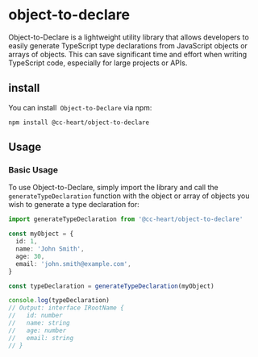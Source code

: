 # object-to-declare

Object-to-Declare is a lightweight utility library that allows developers to easily generate TypeScript type declarations from JavaScript objects or arrays of objects. This can save significant time and effort when writing TypeScript code, especially for large projects or APIs.

## install

You can install` Object-to-Declare` via npm:

```shell
npm install @cc-heart/object-to-declare
```

## Usage

### Basic Usage

To use Object-to-Declare, simply import the library and call the `generateTypeDeclaration` function with the object or array of objects you wish to generate a type declaration for:

```ts
import generateTypeDeclaration from '@cc-heart/object-to-declare'

const myObject = {
  id: 1,
  name: 'John Smith',
  age: 30,
  email: 'john.smith@example.com',
}

const typeDeclaration = generateTypeDeclaration(myObject)

console.log(typeDeclaration)
// Output: interface IRootName {
//   id: number
//   name: string
//   age: number
//   email: string
// }
```
